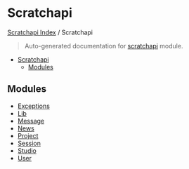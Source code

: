 # Scratchapi

[Scratchapi Index](../README.md#scratchapi-index) /
Scratchapi

> Auto-generated documentation for [scratchapi](../../scratchapi/__init__.py) module.

- [Scratchapi](#scratchapi)
  - [Modules](#modules)

## Modules

- [Exceptions](./exceptions.md)
- [Lib](./lib.md)
- [Message](./message.md)
- [News](./news.md)
- [Project](./project.md)
- [Session](./session.md)
- [Studio](./studio.md)
- [User](./user.md)